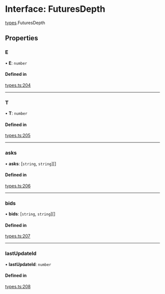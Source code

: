 # Interface: FuturesDepth

[types](../modules/types.md).FuturesDepth

## Properties

### E

• **E**: `number`

#### Defined in

[types.ts:204](https://github.com/Altamoon/altamoon/blob/c26d09e/app/api/types.ts#L204)

___

### T

• **T**: `number`

#### Defined in

[types.ts:205](https://github.com/Altamoon/altamoon/blob/c26d09e/app/api/types.ts#L205)

___

### asks

• **asks**: [`string`, `string`][]

#### Defined in

[types.ts:206](https://github.com/Altamoon/altamoon/blob/c26d09e/app/api/types.ts#L206)

___

### bids

• **bids**: [`string`, `string`][]

#### Defined in

[types.ts:207](https://github.com/Altamoon/altamoon/blob/c26d09e/app/api/types.ts#L207)

___

### lastUpdateId

• **lastUpdateId**: `number`

#### Defined in

[types.ts:208](https://github.com/Altamoon/altamoon/blob/c26d09e/app/api/types.ts#L208)
